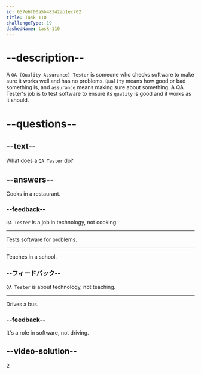 ```yaml
---
id: 657e6f00a5b48342ab1ec702
title: Task 110
challengeType: 19
dashedName: task-110
---
```


# --description--

A `QA (Quality Assurance) Tester` is someone who checks software to make sure it works well and has no problems. `Quality` means how good or bad something is, and `assurance` means making sure about something. A QA Tester's job is to test software to ensure its `quality` is good and it works as it should.

# --questions--

## --text--

What does a `QA Tester` do?

## --answers--

Cooks in a restaurant.

### --feedback--

`QA Tester` is a job in technology, not cooking.

---

Tests software for problems.

---

Teaches in a school.

### --フィードバック--

`QA Tester` is about technology, not teaching.

---

Drives a bus.

### --feedback--

It's a role in software, not driving.

## --video-solution--

2
